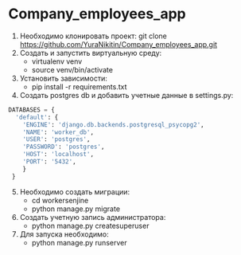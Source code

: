 # Company_employees_app
1) Необходимо клонировать проект:
  git clone https://github.com/YuraNikitin/Company_employees_app.git
2) Создать и запустить виртуальную среду:
   * virtualenv venv
   * source venv/bin/activate
3) Установить зависимости:
   * pip install -r requirements.txt
4) Создать postgres db и добавить учетные данные в settings.py:
  ```python
  DATABASES = {
    'default': {
      'ENGINE': 'django.db.backends.postgresql_psycopg2',
      'NAME': 'worker_db',
      'USER': 'postgres',
      'PASSWORD': 'postgres',
      'HOST': 'localhost',
      'PORT': '5432',
      }
   }
  ```
5) Необходимо создать миграции:
   * cd workersenjine
   * python manage.py migrate
6) Создать учетную запись администратора:
   * python manage.py createsuperuser
7) Для запуска необходимо:
   * python manage.py runserver
   

